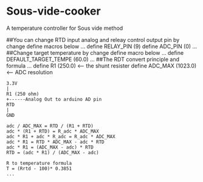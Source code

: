 # Sous-vide-cooker
A temperature controller for Sous vide method


##You can change RTD input analog and releay control output pin by change define macros below
	...
 	define RELAY_PIN (9)
 	define ADC_PIN (0)
	...
##Change target temperature by change define macro below 
	...
	define DEFAULT_TARGET_TEMPE (60.0)
	...
##The RDT convert principle and formula
	...
 	define R1 (250.0) <-- the shunt resister
 	define ADC_MAX (1023.0) <-- ADC resolution

	3.3V
	|
	R1 (250 ohm)
	+------Analog Out to arduino AD pin
	RTD
	|
	GND

	adc / ADC_MAX = RTD / (R1 + RTD)
	adc * (R1 + RTD) = R_adc * ADC_MAX
	adc * R1 + adc * R_adc = R_adc * ADC_MAX
	adc * R1 = RTD * ADC_MAX - adc * RTD
	adc * R1 = (ADC_MAX - adc) * RTD
	RTD = (adc * R1) / (ADC_MAX - adc)

	R to temperature formula
	T = (Rrtd - 100)* 0.3851
	...
